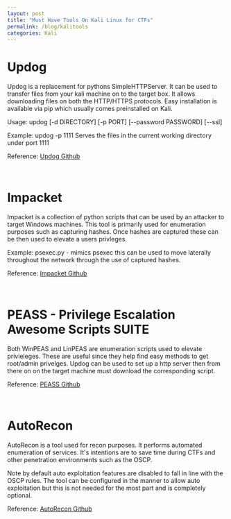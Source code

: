 ```yaml
---
layout: post
title: "Must Have Tools On Kali Linux for CTFs"
permalink: /blog/kalitools
categories: Kali
---
```


# Updog
 Updog is a replacement for pythons SimpleHTTPServer. It can be used to transfer files from your kali machine on to the target box. It allows downloading files on both the HTTP/HTTPS protocols. Easy installation is available via pip which usually comes preinstalled on Kali. 

Usage: updog [-d DIRECTORY] [-p PORT] [--password PASSWORD] [--ssl]

Example: updog -p 1111 
Serves the files in the current working directory under port 1111

Reference: <a href="https://github.com/sc0tfree/updog">Updog Github</a>


<br>

# Impacket

Impacket is a collection of python scripts that can be used by an attacker to target Windows machines. This tool is primarily used for enumeration purposes such as capturing hashes. Once hashes are captured these can be then used to elevate a users privleges. 

Example: psexec.py - mimics psexec this can be used to move laterally throughout the network through the use of captured hashes.

Reference: <a href="https://github.com/SecureAuthCorp/impacket">Impacket Github</a>

<br>

# PEASS - Privilege Escalation Awesome Scripts SUITE

Both WinPEAS and LinPEAS are enumeration scripts used to elevate privieleges. These are useful since they help find easy methods to get root/admin privelges. Updog can be used to set up a http server then from there on on the target machine must download the corresponding script. 

Reference: <a href="https://github.com/carlospolop/privilege-escalation-awesome-scripts-suite">PEASS Github</a>

<br>

# AutoRecon

AutoRecon is a tool used for recon purposes. It performs automated enumeration of services. It's intentions are to save time during CTFs and other penetration environments such as the OSCP.

Note by default auto exploitation features are disabled to fall in line with the OSCP rules. The tool can be configured in the manner to allow auto exploitation but this is not needed for the most part and is completely optional.

Reference: <a href="https://github.com/Tib3rius/AutoRecon">AutoRecon Github</a>
